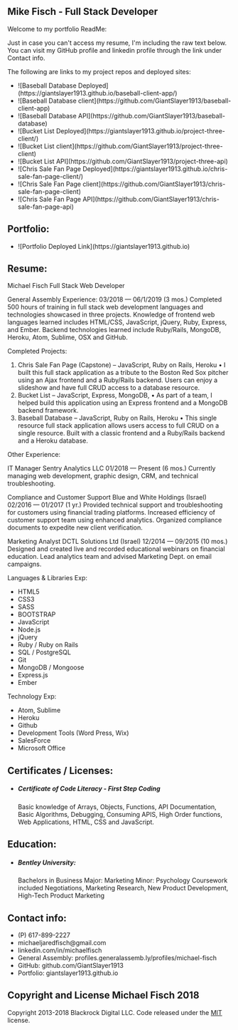 ## Mike Fisch - Full Stack Developer

Welcome to my portfolio ReadMe:

Just in case you can't access my resume, I'm including the raw text below.
You can visit my GitHub profile and linkedin profile through the link under Contact info.

The following are links to my project repos and deployed sites:
<ul>
<li>![Baseball Database Deployed](https://giantslayer1913.github.io/baseball-client-app/)</li>

<li>![Baseball Database client](https://github.com/GiantSlayer1913/baseball-client-app)</li>

<li>![Baseball Database API](https://github.com/GiantSlayer1913/baseball-database)</li>

<li>![Bucket List Deployed](https://giantslayer1913.github.io/project-three-client/)</li>

<li>![Bucket List client](https://github.com/GiantSlayer1913/project-three-client)</li>

<li>![Bucket List API](https://github.com/GiantSlayer1913/project-three-api)</li>

<li>![Chris Sale Fan Page Deployed](https://giantslayer1913.github.io/chris-sale-fan-page-client/)</li>

<li>![Chris Sale Fan Page client](https://github.com/GiantSlayer1913/chris-sale-fan-page-client)</li>

<li>![Chris Sale Fan Page API](https://github.com/GiantSlayer1913/chris-sale-fan-page-api)</li>
</ul>

## Portfolio:
<ul>
<li>![Portfolio Deployed Link](https://giantslayer1913.github.io)</li>
</ul>

## Resume:
Michael Fisch
Full Stack Web Developer

General Assembly Experience:
03/2018 — 06/1/2019 (3 mos.)
Completed 500 hours of training in full stack web development languages and technologies showcased in three projects. Knowledge of frontend web languages learned includes HTML/CSS, JavaScript, jQuery, Ruby, Express, and Ember. Backend technologies learned include Ruby/Rails, MongoDB, Heroku, Atom, Sublime, OSX and GitHub.

Completed Projects:
1.	Chris Sale Fan Page (Capstone) – JavaScript, Ruby on Rails, Heroku
•	I built this full stack application as a tribute to the Boston Red Sox pitcher using an Ajax frontend and a Ruby/Rails backend. Users can enjoy a slideshow and have full CRUD access to a database resource.
2.	Bucket List – JavaScript, Express, MongoDB,
•	As part of a team, I helped build this application using an Express frontend and a MongoDB backend framework.
3.	Baseball Database – JavaScript, Ruby on Rails, Heroku
•	This single resource full stack application allows users access to full CRUD on a single resource. Built with a classic frontend and a Ruby/Rails backend and a Heroku database.

Other Experience:

IT Manager
Sentry Analytics LLC
01/2018 — Present (6 mos.)
Currently managing web development, graphic design, CRM, and technical troubleshooting.

Compliance and Customer Support
Blue and White Holdings (Israel)
02/2016 — 01/2017 (1 yr.)
Provided technical support and troubleshooting for customers using financial trading platforms.
Increased efficiency of customer support team using enhanced analytics.
Organized compliance documents to expedite new client verification.

Marketing Analyst
DCTL Solutions Ltd (Israel)
12/2014 — 09/2015 (10 mos.)
Designed and created live and recorded educational webinars on financial education.
Lead analytics team and advised Marketing Dept. on email campaigns.

Languages & Libraries Exp:
<ul>
<li>HTML5</li>
<li>CSS3
<li>SASS</li>
<li>BOOTSTRAP</li>
<li>JavaScript</li>
<li>Node.js</li>
<li>jQuery</li>
<li>Ruby / Ruby on Rails</li>
<li>SQL / PostgreSQL</li>
<li>Git</li>
<li>MongoDB / Mongoose</li>
<li>Express.js</li>
<li>Ember</li>
</ul>

Technology Exp:
<ul>
<li>Atom, Sublime</li>
<li>Heroku</li>
<li>Github</li>
<li>Development Tools (Word Press, Wix)</li>
<li>SalesForce</li>
<li>Microsoft Office</li>
</ul>

 ## Certificates / Licenses:
 <ul>
 <li>
 <h5>Certificate of Code Literacy - First Step Coding</h5>
 <p>Basic knowledge of Arrays, Objects, Functions, API Documentation, Basic Algorithms, Debugging, Consuming APIS, High Order functions, Web Applications, HTML, CSS and JavaScript.</p>
 </li>
 </ul>

## Education:
<ul>
<li>
<h5>Bentley University:</h5>
<p>Bachelors in Business Major: Marketing
Minor: Psychology Coursework included Negotiations, Marketing Research, New Product Development, High-Tech Product Marketing</p>
</li>
</ul>

## Contact info:
<ul>
<li>(P) 617-899-2227</li>
<li>michaeljaredfisch@gmail.com</li>
<li>linkedin.com/in/michaelfisch</li>
<li>General Assembly: profiles.generalassemb.ly/profiles/michael-fisch</li>
<li>GitHub: github.com/GiantSlayer1913</li>
<li>Portfolio: giantslayer1913.github.io</li>
</ul>


## Copyright and License Michael Fisch 2018

Copyright 2013-2018 Blackrock Digital LLC. Code released under the [MIT](https://github.com/BlackrockDigital/startbootstrap-stylish-portfolio/blob/gh-pages/LICENSE) license.

